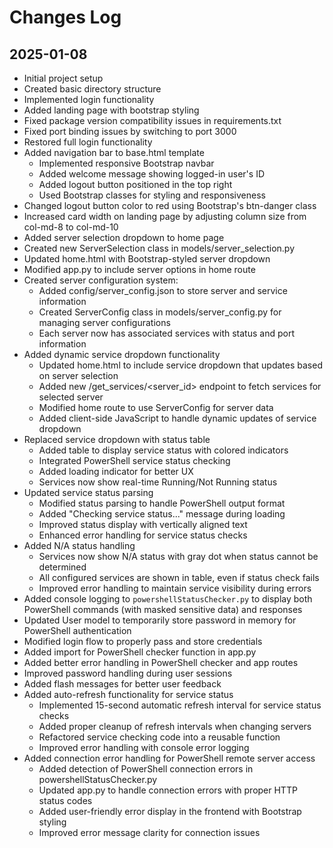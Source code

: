 # Changes Log

## 2025-01-08
- Initial project setup
- Created basic directory structure
- Implemented login functionality
- Added landing page with bootstrap styling
- Fixed package version compatibility issues in requirements.txt
- Fixed port binding issues by switching to port 3000
- Restored full login functionality
- Added navigation bar to base.html template
  - Implemented responsive Bootstrap navbar
  - Added welcome message showing logged-in user's ID
  - Added logout button positioned in the top right
  - Used Bootstrap classes for styling and responsiveness
- Changed logout button color to red using Bootstrap's btn-danger class
- Increased card width on landing page by adjusting column size from col-md-8 to col-md-10
- Added server selection dropdown to home page
- Created new ServerSelection class in models/server_selection.py
- Updated home.html with Bootstrap-styled server dropdown
- Modified app.py to include server options in home route
- Created server configuration system:
  - Added config/server_config.json to store server and service information
  - Created ServerConfig class in models/server_config.py for managing server configurations
  - Each server now has associated services with status and port information
- Added dynamic service dropdown functionality
  - Updated home.html to include service dropdown that updates based on server selection
  - Added new /get_services/<server_id> endpoint to fetch services for selected server
  - Modified home route to use ServerConfig for server data
  - Added client-side JavaScript to handle dynamic updates of service dropdown
- Replaced service dropdown with status table
  - Added table to display service status with colored indicators
  - Integrated PowerShell service status checking
  - Added loading indicator for better UX
  - Services now show real-time Running/Not Running status
- Updated service status parsing
  - Modified status parsing to handle PowerShell output format
  - Added "Checking service status..." message during loading
  - Improved status display with vertically aligned text
  - Enhanced error handling for service status checks
- Added N/A status handling
  - Services now show N/A status with gray dot when status cannot be determined
  - All configured services are shown in table, even if status check fails
  - Improved error handling to maintain service visibility during errors
- Added console logging to `powershellStatusChecker.py` to display both PowerShell commands (with masked sensitive data) and responses
- Updated User model to temporarily store password in memory for PowerShell authentication
- Modified login flow to properly pass and store credentials
- Added import for PowerShell checker function in app.py
- Added better error handling in PowerShell checker and app routes
- Improved password handling during user sessions
- Added flash messages for better user feedback
- Added auto-refresh functionality for service status
  - Implemented 15-second automatic refresh interval for service status checks
  - Added proper cleanup of refresh intervals when changing servers
  - Refactored service checking code into a reusable function
  - Improved error handling with console error logging
- Added connection error handling for PowerShell remote server access
  - Added detection of PowerShell connection errors in powershellStatusChecker.py
  - Updated app.py to handle connection errors with proper HTTP status codes
  - Added user-friendly error display in the frontend with Bootstrap styling
  - Improved error message clarity for connection issues
